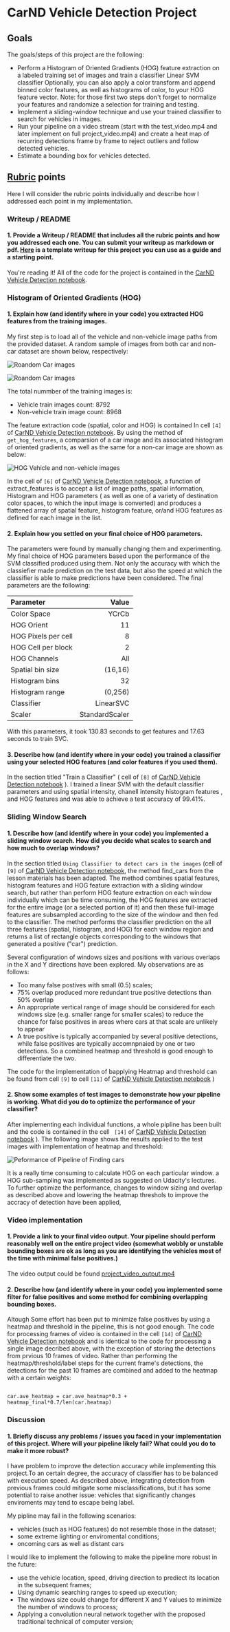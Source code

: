 # CarND Vehicle Detection Project

## Goals

The goals/steps of this project are the following:

- Perform a Histogram of Oriented Gradients (HOG) feature extraction on a labeled training set of images and train a classifier Linear SVM classifier
Optionally, you can also apply a color transform and append binned color features, as well as histograms of color, to your HOG feature vector.
Note: for those first two steps don't forget to normalize your features and randomize a selection for training and testing.
- Implement a sliding-window technique and use your trained classifier to search for vehicles in images.
- Run your pipeline on a video stream (start with the test_video.mp4 and later implement on full project_video.mp4) and create a heat map of recurring detections frame by frame to reject outliers and follow detected vehicles.
- Estimate a bounding box for vehicles detected.

## [Rubric](https://review.udacity.com/#!/rubrics/513/view) points

Here I will consider the rubric points individually and describe how I addressed each point in my implementation.

### Writeup / README

#### 1. Provide a Writeup / README that includes all the rubric points and how you addressed each one. You can submit your writeup as markdown or pdf. [Here](https://github.com/udacity/CarND-Vehicle-Detection/blob/master/writeup_template.md) is a template writeup for this project you can use as a guide and a starting point.

You're reading it!
All of the code for the project is contained in the [CarND Vehicle Detection notebook](Vehicle_detection_BK.ipynb).

### Histogram of Oriented Gradients (HOG)

#### 1. Explain how (and identify where in your code) you extracted HOG features from the training images.

My first step is to load all of the vehicle and non-vehicle image paths from the provided dataset. A random sample of images from both car and non-car dataset are shown below, respectively:

![Roandom Car images](./misc/Car_Visualization.JPG)

![Roandom Car images](./misc/NonCar_Visualization.JPG)

The total nummber of the training images is:

- Vehicle train images count: 8792
- Non-vehicle train image count: 8968

The feature extraction code (spatial, color and HOG) is contained In cell `[4]` of [CarND Vehicle Detection notebook](Vehicle_detection_BK.ipynb). By using the method of ` get_hog_features `, a comparsion of a car image and its associated histogram of oriented gradients, as well as the same for a non-car image are shown as below:

![HOG Vehicle and non-vehicle images](./misc/comparsion_Hog_features.JPG)

In the cell of `[6]` of [CarND Vehicle Detection notebook](Vehicle_detection_BK.ipynb), a function of extract_features  is to accept a list of image paths, spatial information, Histogram and HOG parameters ( as well as one of a variety of destination color spaces, to which the input image is converted) and produces a flattened array of spatial feature, histogram feature, or/and HOG features as defined for each image in the list.

#### 2. Explain how you settled on your final choice of HOG parameters.

The parameters were found by manually changing them and experimenting. My final choice of HOG parameters based upon the performance of the SVM classified produced using them. Not only the accuracy with which the classiefier made prediction on the test data, but also the speed at which the classifier is able to make predictions have been considered. The final parameters are the following:

|Parameter|Value|
|:--------|----:|
|Color Space|YCrCb|
|HOG Orient|11|
|HOG Pixels per cell|8|
|HOG Cell per block|2|
|HOG Channels|All|
|Spatial bin size| (16,16)|
|Histogram bins|32|
|Histogram range|(0,256)|
|Classifier|LinearSVC|
|Scaler|StandardScaler|

With this parameters, it took 130.83 seconds to get features and 17.63 seconds to train SVC.

#### 3.  Describe how (and identify where in your code) you trained a classifier using your selected HOG features (and color features if you used them).

In the section titled "Train a Classifier" ( cell of `[8]` of [CarND Vehicle Detection notebook](Vehicle_detection_BK.ipynb) ). I trained a linear SVM with the default classifier parameters and using spatial intensity, chanell intensity histogram features , and HOG features and was able to achieve a test accuracy of 99.41%.

### Sliding Window Search

#### 1. Describe how (and identify where in your code) you implemented a sliding window search. How did you decide what scales to search and how much to overlap windows?

In the section titled ` Using Classifier to detect cars in the images ` (cell of `[9]` of [CarND Vehicle Detection notebook](Vehicle_detection_BK.ipynb ),  the method find_cars from the lesson materials has been adapted. The method combines spatial features, histogram features and HOG feature extraction with a sliding window search, but rather than perform HOG feature extraction on each window individually which can be time consuming, the HOG features are extracted for the entire image (or a selected portion of it) and then these full-image features are subsampled according to the size of the window and then fed to the classifier. The method performs the classifier prediction on the all three features (spatial, histogram, and HOG) for each window region and returns a list of rectangle objects corresponding to the windows that generated a positive ("car") prediction.

Several configuration of windows sizes and positions with various overlaps in the X and Y directions have been explored. My observations are as follows:
 - Too many false postives with small (0.5) scales;
 -  75% overlap produced more redundant true positive detections than 50% overlap
 - An appropriate vertical range of image should be considered for each windows size (e.g. smaller range for smaller scales) to reduce the chance for false positives in areas where cars at that scale are unlikely to appear
- A true positive is typically accompanied by several positive detections, while false positives are typically accomnpnaied by one or two detections. So a combined heatmap and threshold is good enough to differentiate the two. 
 
 The code for the implementation of bapplying Heatmap and threshold can be found from cell ` [9] ` to cell ` [11] ` of [CarND Vehicle Detection notebook](Vehicle_detection_BK.ipynb) )

#### 2. Show some examples of test images to demonstrate how your pipeline is working. What did you do to optimize the performance of your classifier?

After implementing each individual functions, a whole pipline has been built and the code is contained in the cell ` [14]` of [CarND Vehicle Detection notebook](Vehicle_detection_BK.ipynb) ). The following image shows the results applied to the test images with implementation of heatmap and threshold:

![Peformance of Pipeline of Finding cars](./misc/Find_Car_HeatMap_Threshold.JPG)

It is a really time consuming to calculate HOG on each particular window. a HOG sub-sampling was implemented as suggested on Udacity's lectures. To further optimize the performance, changes to window sizing and overlap as described above and lowering the heatmap threshols to improve the accracy of detection have been applied, 

### Video implementation

#### 1. Provide a link to your final video output. Your pipeline should perform reasonably well on the entire project video (somewhat wobbly or unstable bounding boxes are ok as long as you are identifying the vehicles most of the time with minimal false positives.)

The video output could be found [project_video_output.mp4](project_video_output.mp4)

#### 2. Describe how (and identify where in your code) you implemented some filter for false positives and some method for combining overlapping bounding boxes.

Altough Some effort has been put to minimize false positives by using a heatmap and threshold in the pipeline, this is not good enough. The code for processing frames of video is contained in the cell `[14]` of [CarND Vehicle Detection notebook](Vehicle_detection_BK.ipynb) and is identical to the code for processing a single image decribed above, with the exception of storing the detections from prvious 10 frames of video. Rather than performing the heatmap/threshold/label steps for the current frame's detections, the detections for the past 10 frames are combined and added to the heatmap with a certain weights:

```

car.ave_heatmap = car.ave_heatmap*0.3 + heatmap_final*0.7/len(car.heatmap)

```

### Discussion

#### 1. Briefly discuss any problems / issues you faced in your implementation of this project. Where will your pipeline likely fail? What could you do to make it more robust?


I have problem to improve the detection accuracy while implementing this project.To an certain degree, the accuracy of classifier has to be balanced with execution speed. As described above, integrating detection from previous frames could mitigate some misclassifications, but it has some potential to raise another issue: vehicles that significantly changes enviroments may tend to escape being label.

My pipline may fail in the following scenarios:

- vehicles (such as HOG features) do not resemble those in the dataset;
- some extreme lighting or enviromental conditions;
- oncoming  cars as well as distant cars 

I would like to implement the following to make the pipeline more robust in the future:

- use the vehicle location, speed, driving direction to prediect its location in the subsequent frames;
- Using dynamic searching ranges to speed up execution;
- The windows size could change for different X and Y values to minimize the number of windows to process;
- Applying a convolution neural network together with the proposed traditional technical of computer version;


